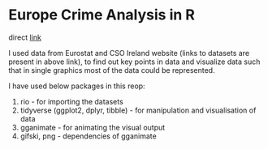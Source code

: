 # Europe Crime Analysis in R

direct [link](https://navankurverma.github.io/Euro_Crime_Analysis_R/Euro_Crime_Analysis.html)

I used data from Eurostat and CSO Ireland website (links to datasets are present in above link), to find out key points in data and visualize data such that in single graphics most of the data could be represented.

I have used below packages in this reop:
1. rio - for importing the datasets
2. tidyverse (ggplot2, dplyr, tibble) - for manipulation and visualisation of data
3. gganimate - for animating the visual output
4. gifski, png - dependencies of gganimate

